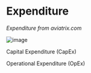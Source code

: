 # Expenditure

*Expenditure from aviatrix.com*

![image](https://github.com/user-attachments/assets/03b218b3-43cc-46d9-88ca-8369fb245c38)

Capital Expenditure (CapEx)

Operational Expenditure (OpEx)
